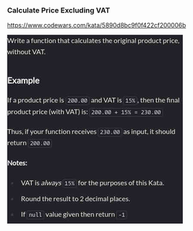### Calculate Price Excluding VAT

https://www.codewars.com/kata/5890d8bc9f0f422cf200006b

![description](./description.jpg "Description")
